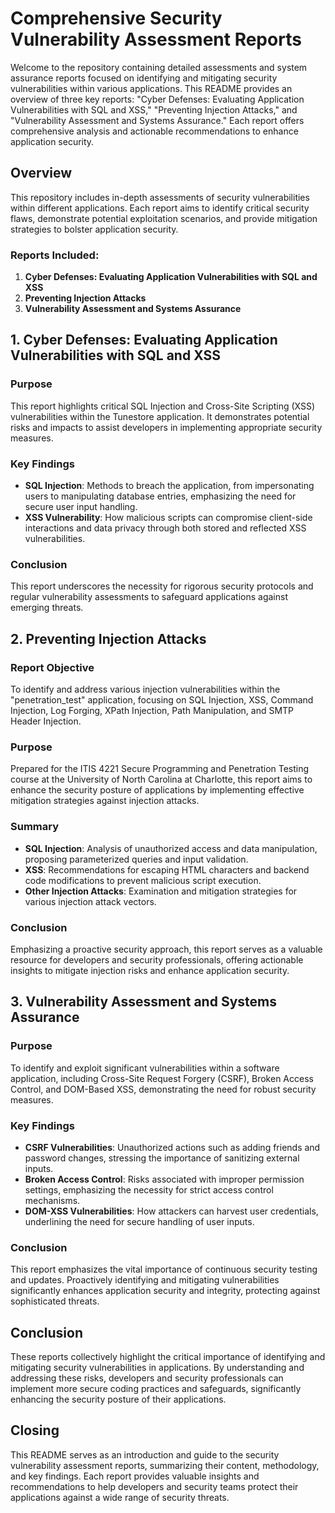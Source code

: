 # Comprehensive Security Vulnerability Assessment Reports

Welcome to the repository containing detailed assessments and system assurance reports focused on identifying and mitigating security vulnerabilities within various applications. This README provides an overview of three key reports: "Cyber Defenses: Evaluating Application Vulnerabilities with SQL and XSS," "Preventing Injection Attacks," and "Vulnerability Assessment and Systems Assurance." Each report offers comprehensive analysis and actionable recommendations to enhance application security.

## Overview

This repository includes in-depth assessments of security vulnerabilities within different applications. Each report aims to identify critical security flaws, demonstrate potential exploitation scenarios, and provide mitigation strategies to bolster application security.

### Reports Included:

1. **Cyber Defenses: Evaluating Application Vulnerabilities with SQL and XSS**
2. **Preventing Injection Attacks**
3. **Vulnerability Assessment and Systems Assurance**

## 1. Cyber Defenses: Evaluating Application Vulnerabilities with SQL and XSS

### Purpose

This report highlights critical SQL Injection and Cross-Site Scripting (XSS) vulnerabilities within the Tunestore application. It demonstrates potential risks and impacts to assist developers in implementing appropriate security measures.

### Key Findings

- **SQL Injection**: Methods to breach the application, from impersonating users to manipulating database entries, emphasizing the need for secure user input handling.
- **XSS Vulnerability**: How malicious scripts can compromise client-side interactions and data privacy through both stored and reflected XSS vulnerabilities.

### Conclusion

This report underscores the necessity for rigorous security protocols and regular vulnerability assessments to safeguard applications against emerging threats.

## 2. Preventing Injection Attacks

### Report Objective

To identify and address various injection vulnerabilities within the "penetration_test" application, focusing on SQL Injection, XSS, Command Injection, Log Forging, XPath Injection, Path Manipulation, and SMTP Header Injection.

### Purpose

Prepared for the ITIS 4221 Secure Programming and Penetration Testing course at the University of North Carolina at Charlotte, this report aims to enhance the security posture of applications by implementing effective mitigation strategies against injection attacks.

### Summary

- **SQL Injection**: Analysis of unauthorized access and data manipulation, proposing parameterized queries and input validation.
- **XSS**: Recommendations for escaping HTML characters and backend code modifications to prevent malicious script execution.
- **Other Injection Attacks**: Examination and mitigation strategies for various injection attack vectors.

### Conclusion

Emphasizing a proactive security approach, this report serves as a valuable resource for developers and security professionals, offering actionable insights to mitigate injection risks and enhance application security.

## 3. Vulnerability Assessment and Systems Assurance

### Purpose

To identify and exploit significant vulnerabilities within a software application, including Cross-Site Request Forgery (CSRF), Broken Access Control, and DOM-Based XSS, demonstrating the need for robust security measures.

### Key Findings

- **CSRF Vulnerabilities**: Unauthorized actions such as adding friends and password changes, stressing the importance of sanitizing external inputs.
- **Broken Access Control**: Risks associated with improper permission settings, emphasizing the necessity for strict access control mechanisms.
- **DOM-XSS Vulnerabilities**: How attackers can harvest user credentials, underlining the need for secure handling of user inputs.

### Conclusion

This report emphasizes the vital importance of continuous security testing and updates. Proactively identifying and mitigating vulnerabilities significantly enhances application security and integrity, protecting against sophisticated threats.

## Conclusion

These reports collectively highlight the critical importance of identifying and mitigating security vulnerabilities in applications. By understanding and addressing these risks, developers and security professionals can implement more secure coding practices and safeguards, significantly enhancing the security posture of their applications.

## Closing

This README serves as an introduction and guide to the security vulnerability assessment reports, summarizing their content, methodology, and key findings. Each report provides valuable insights and recommendations to help developers and security teams protect their applications against a wide range of security threats.

